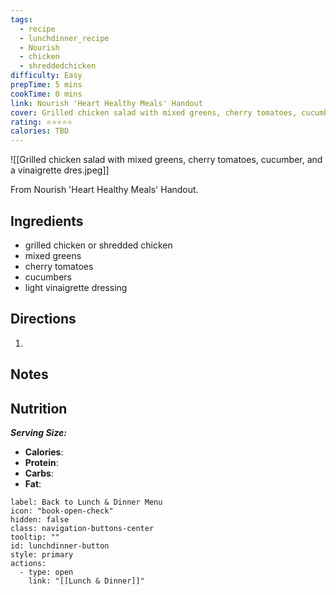 ```yaml
---
tags:
  - recipe
  - lunchdinner_recipe
  - Nourish
  - chicken
  - shreddedchicken
difficulty: Easy
prepTime: 5 mins
cookTime: 0 mins
link: Nourish 'Heart Healthy Meals' Handout
cover: Grilled chicken salad with mixed greens, cherry tomatoes, cucumber, and a vinaigrette dres.jpeg
rating: ⭐️⭐️⭐️⭐️⭐️
calories: TBD
---
```


![[Grilled chicken salad with mixed greens, cherry tomatoes, cucumber, and a vinaigrette dres.jpeg]]

From Nourish 'Heart Healthy Meals' Handout.

## Ingredients
- grilled chicken or shredded chicken
- mixed greens
- cherry tomatoes
- cucumbers
- light vinaigrette dressing


## Directions
1. 

## Notes


## Nutrition
***Serving Size:*** 
- **Calories**: 
- **Protein**: 
- **Carbs**: 
- **Fat**: 


```meta-bind-button
label: Back to Lunch & Dinner Menu
icon: "book-open-check"
hidden: false
class: navigation-buttons-center
tooltip: ""
id: lunchdinner-button
style: primary
actions:
  - type: open
    link: "[[Lunch & Dinner]]"

```
 
